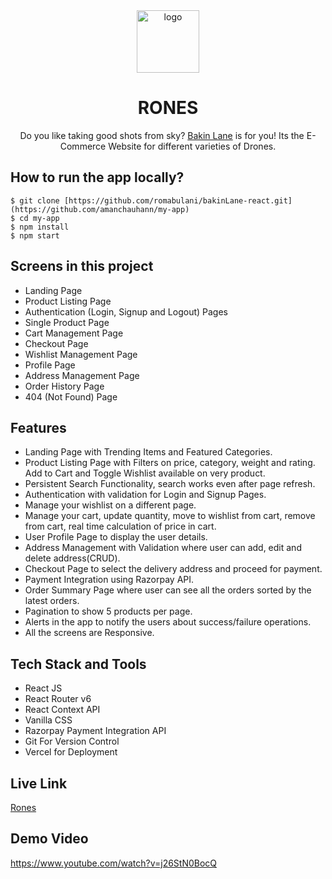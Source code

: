 
<div align="center">
  <img src="/public/logo.webp" height="100" width="100" alt="logo"/>
  <h1>RONES</h1>
    <p>Do you like taking good shots from sky? <a href="https://bakin-lane.netlify.app/">Bakin Lane</a> is for you! Its the E-Commerce Website for different varieties of Drones.</p>
 </div>

## How to run the app locally?
```
$ git clone [https://github.com/romabulani/bakinLane-react.git](https://github.com/amanchauhann/my-app)
$ cd my-app
$ npm install
$ npm start
```

## Screens in this project
- Landing Page
- Product Listing Page
- Authentication (Login, Signup and Logout) Pages
- Single Product Page
- Cart Management Page
- Checkout Page
- Wishlist Management Page
- Profile Page
- Address Management Page
- Order History Page
- 404 (Not Found) Page

## Features
- Landing Page with Trending Items and Featured Categories.
- Product Listing Page with Filters on price, category, weight and rating. Add to Cart and Toggle Wishlist available on very product.
- Persistent Search Functionality, search works even after page refresh.
- Authentication with validation for Login and Signup Pages.
- Manage your wishlist on a different page.
- Manage your cart, update quantity, move to wishlist from cart, remove from cart, real time calculation of price in cart.
- User Profile Page to display the user details.
- Address Management with Validation where user can add, edit and delete address(CRUD).
- Checkout Page to select the delivery address and proceed for payment.
- Payment Integration using Razorpay API.
- Order Summary Page where user can see all the orders sorted by the latest orders.
- Pagination to show 5 products per page.
- Alerts in the app to notify the users about success/failure operations.
- All the screens are Responsive.

## Tech Stack and Tools
- React JS
- React Router v6
- React Context API
- Vanilla CSS
- Razorpay Payment Integration API
- Git For Version Control
- Vercel for Deployment

## Live Link
[Rones](https://my-app-pi-eosin.vercel.app/)

## Demo Video


https://www.youtube.com/watch?v=j26StN0BocQ

